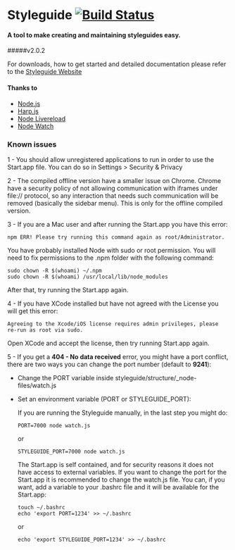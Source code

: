 # Styleguide [![Build Status](https://travis-ci.org/hugeinc/styleguide.svg?branch=develop)](https://travis-ci.org/hugeinc/styleguide)
#### A tool to make creating and maintaining styleguides easy.
#####v2.0.2

For downloads, how to get started and detailed documentation please refer to the [Styleguide Website](http://hugeinc.github.io/styleguide/)

#### Thanks to
- [Node.js](http://nodejs.org)
- [Harp.js](http://harpjs.com)
- [Node Livereload](https://www.npmjs.com/package/livereload)
- [Node Watch](https://www.npmjs.com/package/watch)

### Known issues
1 - You should allow unregistered applications to run in order to use the Start.app file. You can do so in Settings > Security & Privacy

2 - The compiled offline version have a smaller issue on Chrome. Chrome have a security policy of not allowing communication with iframes under file:// protocol, so any interaction that needs such communication will be removed (basically the sidebar menu). This is only for the offline compiled version.

3 - If you are a Mac user and after running the Start.app you have this error:

```
npm ERR! Please try running this command again as root/Administrator.
```
You have probably installed Node with sudo or root permission. You will need to fix permissions to the .npm folder with the following command:

```
sudo chown -R $(whoami) ~/.npm
sudo chown -R $(whoami) /usr/local/lib/node_modules
```

After that, try running the Start.app again.

4 - If you have XCode installed but have not agreed with the License you will get this error:
```
Agreeing to the Xcode/iOS license requires admin privileges, please re-run as root via sudo.
```
Open XCode and accept the license, then try running Start.app again.

5 - If you get a **404 - No data received** error, you might have a port conflict, there are two ways you can change the port number (default to **9241**):
- Change the PORT variable inside styleguide/structure/_node-files/watch.js
- Set an environment variable (PORT or STYLEGUIDE_PORT):

    If you are running the Styleguide manually, in the last step you might do:

    ```
    PORT=7000 node watch.js
    ```
    or
    ```
    STYLEGUIDE_PORT=7000 node watch.js
    ```
    The Start.app is self contained, and for security reasons it does not have access to external variables.
    If you want to change the port for the Start.app it is recommended to change the watch.js file.
    You can, if you want, add a variable to your .bashrc file and it will be available for the Start.app:
    ```
    touch ~/.bashrc
    echo 'export PORT=1234' >> ~/.bashrc
    ```
    or
    ```
    echo 'export STYLEGUIDE_PORT=1234' >> ~/.bashrc
    ```
